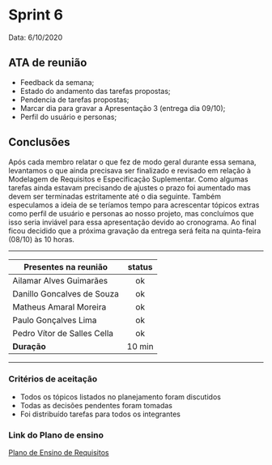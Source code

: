 # Sprint 6

Data: 6/10/2020

## ATA de reunião

- Feedback da semana;
- Estado do andamento das tarefas propostas;
- Pendencia de tarefas propostas;
- Marcar dia para gravar a Apresentação 3 (entrega dia 09/10);
- Perfil do usuário e personas;


## Conclusões

Após cada membro relatar o que fez de modo geral durante essa semana, levantamos o que ainda precisava ser finalizado e revisado em relação à Modelagem de Requisitos e Especificação Suplementar. Como algumas tarefas ainda estavam precisando de ajustes o prazo foi aumentado mas devem ser terminadas estritamente até o dia seguinte. Também especulamos a ideia de se teríamos tempo para acrescentar tópicos extras como perfil de usuário e personas ao nosso projeto, mas concluímos que isso seria inviável para essa apresentação devido ao cronograma. Ao final ficou decidido que a próxima gravação da entrega será feita na quinta-feira (08/10) às 10 horas. 

---

| Presentes na reunião    | status |
| ----------------------- | :----: |
| Ailamar Alves Guimarães  | ok  |
| Danillo Goncalves de Souza | ok |
| Matheus Amaral Moreira   | ok |
| Paulo Gonçalves Lima     | ok |
| Pedro Vítor de Salles Cella | ok |
| **Duração** | 10 min |

---

### Critérios de aceitação

- Todos os tópicos listados no planejamento foram discutidos
- Todas as decisões pendentes foram tomadas
- Foi distribuído tarefas para todos os integrantes

### Link do Plano de ensino

[Plano de Ensino de Requisitos](https://aprender3.unb.br/pluginfile.php/426680/mod_resource/content/2/Plano_de_Ensino%20RE%2012020TerQui.pdf)

